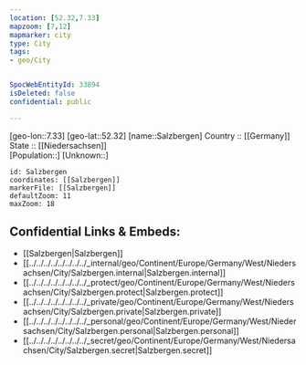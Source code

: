 ```yaml
---
location: [52.32,7.33] 
mapzoom: [7,12] 
mapmarker: city 
type: City
tags:
- geo/City


SpocWebEntityId: 33894
isDeleted: false
confidential: public

---
```

[geo-lon::7.33] 
[geo-lat::52.32] 
[name::Salzbergen] 
Country :: [[Germany]]  
State :: [[Niedersachsen]]  
[Population::] 
[Unknown::] 


```leaflet
id: Salzbergen
coordinates: [[Salzbergen]] 
markerFile: [[Salzbergen]] 
defaultZoom: 11 
maxZoom: 18
```


## Confidential Links & Embeds: 
- [[Salzbergen|Salzbergen]]  
- [[../../../../../../../../_internal/geo/Continent/Europe/Germany/West/Niedersachsen/City/Salzbergen.internal|Salzbergen.internal]] 
- [[../../../../../../../../_protect/geo/Continent/Europe/Germany/West/Niedersachsen/City/Salzbergen.protect|Salzbergen.protect]] 
- [[../../../../../../../../_private/geo/Continent/Europe/Germany/West/Niedersachsen/City/Salzbergen.private|Salzbergen.private]] 
- [[../../../../../../../../_personal/geo/Continent/Europe/Germany/West/Niedersachsen/City/Salzbergen.personal|Salzbergen.personal]] 
- [[../../../../../../../../_secret/geo/Continent/Europe/Germany/West/Niedersachsen/City/Salzbergen.secret|Salzbergen.secret]] 
